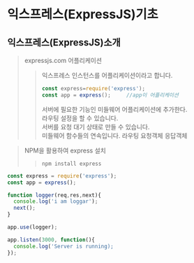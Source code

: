 # 익스프레스(ExpressJS)기초

## 익스프레스(ExpressJS)소개
>expressjs.com
>어플리케이션
>> 익스프레스 인스턴스를 어플리케이션이라고 합니다.
>> ```javascript
>> const express=require('express');
>> const app = express();     //app이 어플리케이션
>> ```
>> 서버에 필요한 기능인 미들웨어 어플리케이션에 추가한다.   
>> 라우팅 설정을 할 수 있습니다.   
>> 서버를 요청 대기 상태로 만들 수 있습니다.   
>미들웨어
>> 함수들의 연속입니다. 
> 라우팅
> 요청객체
> 응답객체

>NPM을 활용하여 express 설치
>>```
>>npm install express
>>```

```javascript
const express = require('express');
const app = express();

function logger(req,res,next){
  console.log('i am loggar');
  next();
}

app.use(logger);

app.listen(3000, function(){
  console.log('Server is running);
});
```
